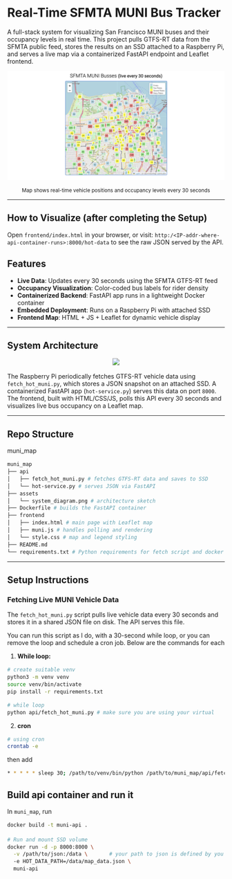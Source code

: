 # Real-Time SFMTA MUNI Bus Tracker

A full-stack system for visualizing San Francisco MUNI buses and their occupancy levels in real time. This project pulls GTFS-RT data from the SFMTA public feed, stores the results on an SSD attached to a Raspberry Pi, and serves a live map via a containerized FastAPI endpoint and Leaflet frontend.

<p align="center"> <img src="assets/map_preview.png" width="800"/> </p>
<sub><p align="center">Map shows real-time vehicle positions and occupancy levels every 30 seconds</p></sub>

---

## How to Visualize (after completing the Setup)

Open `frontend/index.html` in your browser, or visit:
```http:/<IP-addr-where-api-container-runs>:8000/hot-data``` to see the raw JSON served by the API.

## Features

- **Live Data**: Updates every 30 seconds using the SFMTA GTFS-RT feed
- **Occupancy Visualization**: Color-coded bus labels for rider density
- **Containerized Backend**: FastAPI app runs in a lightweight Docker container
- **Embedded Deployment**: Runs on a Raspberry Pi with attached SSD
- **Frontend Map**: HTML + JS + Leaflet for dynamic vehicle display

---

## System Architecture

<p align="center">
  <img src="assets/system_diagram_2.png" width="700"/>
</p>

The Raspberry Pi periodically fetches GTFS-RT vehicle data using `fetch_hot_muni.py`, which stores a JSON snapshot on an attached SSD. A containerized FastAPI app (`hot-service.py`) serves this data on port `8000`. The frontend, built with HTML/CSS/JS, polls this API every 30 seconds and visualizes live bus occupancy on a Leaflet map.

---

## Repo Structure
muni_map

```bash
muni_map
├── api
│   ├── fetch_hot_muni.py # fetches GTFS-RT data and saves to SSD
│   └── hot-service.py # serves JSON via FastAPI
├── assets
│   └── system_diagram.png # architecture sketch
├── Dockerfile # builds the FastAPI container
├── frontend
│   ├── index.html # main page with Leaflet map
│   ├── muni.js # handles polling and rendering
│   └── style.css # map and legend styling
├── README.md
└── requirements.txt # Python requirements for fetch script and docker
```
---

## Setup Instructions

### Fetching Live MUNI Vehicle Data

The `fetch_hot_muni.py` script pulls live vehicle data every 30 seconds and stores it in a shared JSON file on disk. The API serves this file.

You can run this script as I do, with a 30-second while loop, or you can remove the loop and schedule a cron job. Below are the commands for each

1. **While loop:**
```bash
# create suitable venv
python3 -m venv venv
source venv/bin/activate
pip install -r requirements.txt
```
```bash
# while loop
python api/fetch_hot_muni.py # make sure you are using your virtual 
```
2. **cron**
```bash
# using cron
crontab -e
```
then add
```bash
* * * * * sleep 30; /path/to/venv/bin/python /path/to/muni_map/api/fetch_hot_muni.py
```

## Build api container and run it
In `muni_map`, run
```bash
docker build -t muni-api .

# Run and mount SSD volume
docker run -d -p 8000:8000 \
  -v /path/to/json:/data \       # your path to json is defined by you in fetch_hot_muni.py by setting output_dir
  -e HOT_DATA_PATH=/data/map_data.json \
  muni-api
```







